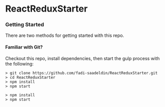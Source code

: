 # ReactReduxStarter


### Getting Started

There are two methods for getting started with this repo.

#### Familiar with Git?
Checkout this repo, install dependencies, then start the gulp process with the following:

```
> git clone https://github.com/fadi-saadeldin/ReactReduxStarter.git
> cd ReactReduxStarter
> npm install
> npm start
```


```
> npm install
> npm start
```
